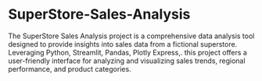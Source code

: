 # SuperStore-Sales-Analysis
The SuperStore Sales Analysis project is a comprehensive data analysis tool designed to provide insights into sales data from a fictional superstore. Leveraging Python, Streamlit, Pandas, Plotly Express,. this project offers a user-friendly interface for analyzing and visualizing sales trends, regional performance, and product categories.
